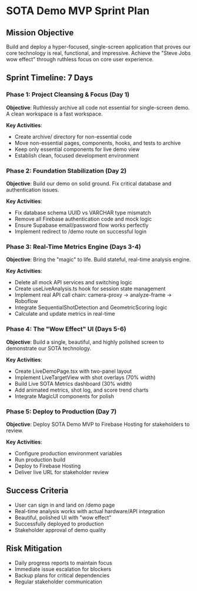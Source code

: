 # SOTA Demo MVP Sprint Plan

## Mission Objective
Build and deploy a hyper-focused, single-screen application that proves our core technology is real, functional, and impressive. Achieve the "Steve Jobs wow effect" through ruthless focus on core user experience.

## Sprint Timeline: 7 Days

### Phase 1: Project Cleansing & Focus (Day 1)
**Objective**: Ruthlessly archive all code not essential for single-screen demo. A clean workspace is a fast workspace.

**Key Activities**:
- Create archive/ directory for non-essential code
- Move non-essential pages, components, hooks, and tests to archive
- Keep only essential components for live demo view
- Establish clean, focused development environment

### Phase 2: Foundation Stabilization (Day 2)
**Objective**: Build our demo on solid ground. Fix critical database and authentication issues.

**Key Activities**:
- Fix database schema UUID vs VARCHAR type mismatch
- Remove all Firebase authentication code and mock logic
- Ensure Supabase email/password flow works perfectly
- Implement redirect to /demo route on successful login

### Phase 3: Real-Time Metrics Engine (Days 3-4)
**Objective**: Bring the "magic" to life. Build stateful, real-time analysis engine.

**Key Activities**:
- Delete all mock API services and switching logic
- Create useLiveAnalysis.ts hook for session state management
- Implement real API call chain: camera-proxy -> analyze-frame -> Roboflow
- Integrate SequentialShotDetection and GeometricScoring logic
- Calculate and update metrics in real-time

### Phase 4: The "Wow Effect" UI (Days 5-6)
**Objective**: Build a single, beautiful, and highly polished screen to demonstrate our SOTA technology.

**Key Activities**:
- Create LiveDemoPage.tsx with two-panel layout
- Implement LiveTargetView with shot overlays (70% width)
- Build Live SOTA Metrics dashboard (30% width)
- Add animated metrics, shot log, and score trend charts
- Integrate MagicUI components for polish

### Phase 5: Deploy to Production (Day 7)
**Objective**: Deploy SOTA Demo MVP to Firebase Hosting for stakeholders to review.

**Key Activities**:
- Configure production environment variables
- Run production build
- Deploy to Firebase Hosting
- Deliver live URL for stakeholder review

## Success Criteria
- User can sign in and land on /demo page
- Real-time analysis works with actual hardware/API integration
- Beautiful, polished UI with "wow effect"
- Successfully deployed to production
- Stakeholder approval of demo quality

## Risk Mitigation
- Daily progress reports to maintain focus
- Immediate issue escalation for blockers
- Backup plans for critical dependencies
- Regular stakeholder communication